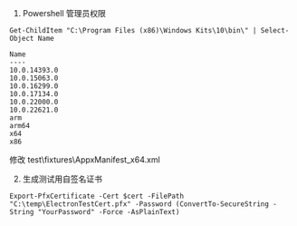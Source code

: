 1. Powershell 管理员权限

```
Get-ChildItem "C:\Program Files (x86)\Windows Kits\10\bin\" | Select-Object Name
```

```
Name
----
10.0.14393.0
10.0.15063.0
10.0.16299.0
10.0.17134.0
10.0.22000.0
10.0.22621.0
arm
arm64
x64
x86
```

修改 test\fixtures\AppxManifest_x64.xml

2. 生成测试用自签名证书

```
Export-PfxCertificate -Cert $cert -FilePath "C:\temp\ElectronTestCert.pfx" -Password (ConvertTo-SecureString -String "YourPassword" -Force -AsPlainText)
```
